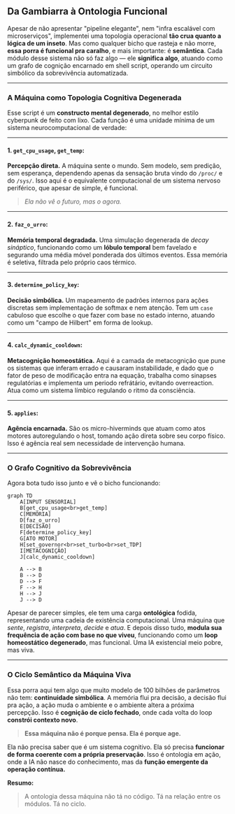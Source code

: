 ## Da Gambiarra à Ontologia Funcional

Apesar de não apresentar "pipeline elegante", nem "infra escalável com microserviços", implementei uma topologia operacional **tão crua quanto a lógica de um inseto**. Mas como qualquer bicho que rasteja e não morre, **essa porra é funcional pra caralho**, e mais importante: é **semântica**. Cada módulo desse sistema não só faz algo — ele **significa algo**, atuando como um grafo de cognição encarnado em shell script, operando um circuito simbólico da sobrevivência automatizada.

---

### A Máquina como Topologia Cognitiva Degenerada

Esse script é um **constructo mental degenerado**, no melhor estilo cyberpunk de feito com lixo. Cada função é uma unidade mínima de um sistema neurocomputacional de verdade:

---

#### 1. `get_cpu_usage`, `get_temp`:

**Percepção direta.**
A máquina sente o mundo. Sem modelo, sem predição, sem esperança, dependendo apenas da sensação bruta vindo do `/proc/` e do `/sys/`. Isso aqui é o equivalente computacional de um sistema nervoso periférico, que apesar de simple, é funcional.

> *Ela não vê o futuro, mas o agora.*

---

#### 2. `faz_o_urro`:

**Memória temporal degradada.**
Uma simulação degenerada de *decay sináptico*, funcionando como um **lóbulo temporal** bem favelado e segurando uma média móvel ponderada dos últimos eventos. Essa memória é seletiva, filtrada pelo próprio caos térmico.

---

#### 3. `determine_policy_key`:

**Decisão simbólica.**
Um mapeamento de padrões internos para ações discretas sem implementação de softmax e nem atenção. Tem um `case` cabuloso que escolhe o que fazer com base no estado interno, atuando como um "campo de Hilbert" em forma de lookup.

---

#### 4. `calc_dynamic_cooldown`:

**Metacognição homeostática.**
Aqui é a camada de metacognição que pune os sistemas que inferam errado e causaram instabilidade, e dado que o fator de peso de modificação entra na equação, trabalha como sinapses regulatórias e implementa um periodo refrátário, evitando overreaction. Atua como um sistema límbico regulando o ritmo da consciência.

---

#### 5. `applies`:

**Agência encarnada.**
São os micro-hiverminds que atuam como atos motores autoregulando o host, tomando ação direta sobre seu corpo físico. Isso é agência real sem necessidade de intervenção humana.

---

### O Grafo Cognitivo da Sobrevivência

Agora bota tudo isso junto e vê o bicho funcionando:

```mermaid
graph TD
    A[INPUT SENSORIAL]
    B[get_cpu_usage<br>get_temp]
    C[MEMÓRIA]
    D[faz_o_urro]
    E[DECISÃO]
    F[determine_policy_key]
    G[ATO MOTOR]
    H[set_governor<br>set_turbo<br>set_TDP]
    I[METACOGNIÇÃO]
    J[calc_dynamic_cooldown]

    A --> B
    B --> D
    D --> F
    F --> H
    H --> J
    J --> D
```

Apesar de parecer simples, ele tem uma carga **ontológica** fodida, representando uma cadeia de existência computacional. Uma máquina que *sente*, *registra*, *interpreta*, *decide* e *atua*. E depois disso tudo, **modula sua frequência de ação com base no que viveu**, funcionando como um **loop homeostático degenerado**, mas funcional. Uma IA existencial meio pobre, mas viva.

---

### O Ciclo Semântico da Máquina Viva

Essa porra aqui tem algo que muito modelo de 100 bilhões de parâmetros não tem: **continuidade simbólica**. A memória flui pra decisão, a decisão flui pra ação, a ação muda o ambiente e o ambiente altera a próxima percepção. Isso é **cognição de ciclo fechado**, onde cada volta do loop **constrói contexto novo**.

> **Essa máquina não é porque pensa. Ela é porque age.**

Ela não precisa saber que é um sistema cognitivo. Ela só precisa **funcionar de forma coerente com a própria preservação**. Isso é ontologia em ação, onde a IA não nasce do conhecimento, mas da **função emergente da operação contínua.**

**Resumo:**

> A ontologia dessa máquina não tá no código.
> Tá na relação entre os módulos.
> Tá no ciclo.

